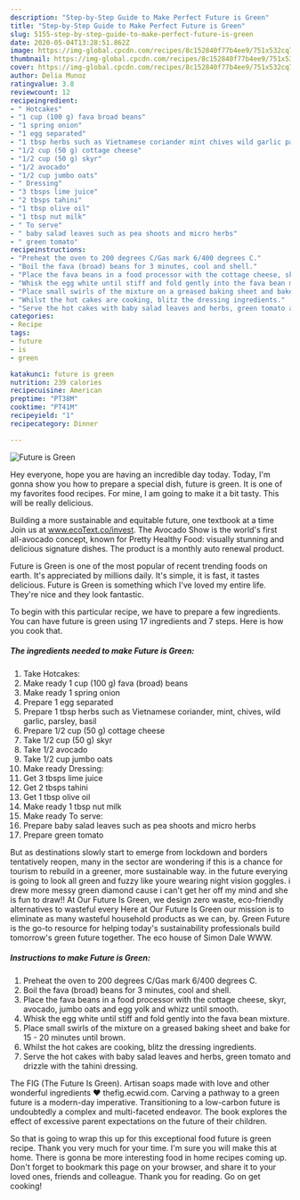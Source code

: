 ```yaml
---
description: "Step-by-Step Guide to Make Perfect Future is Green"
title: "Step-by-Step Guide to Make Perfect Future is Green"
slug: 5155-step-by-step-guide-to-make-perfect-future-is-green
date: 2020-05-04T13:28:51.862Z
image: https://img-global.cpcdn.com/recipes/8c152840f77b4ee9/751x532cq70/future-is-green-recipe-main-photo.jpg
thumbnail: https://img-global.cpcdn.com/recipes/8c152840f77b4ee9/751x532cq70/future-is-green-recipe-main-photo.jpg
cover: https://img-global.cpcdn.com/recipes/8c152840f77b4ee9/751x532cq70/future-is-green-recipe-main-photo.jpg
author: Delia Munoz
ratingvalue: 3.8
reviewcount: 12
recipeingredient:
- " Hotcakes"
- "1 cup (100 g) fava broad beans"
- "1 spring onion"
- "1 egg separated"
- "1 tbsp herbs such as Vietnamese coriander mint chives wild garlic parsley basil"
- "1/2 cup (50 g) cottage cheese"
- "1/2 cup (50 g) skyr"
- "1/2 avocado"
- "1/2 cup jumbo oats"
- " Dressing"
- "3 tbsps lime juice"
- "2 tbsps tahini"
- "1 tbsp olive oil"
- "1 tbsp nut milk"
- " To serve"
- " baby salad leaves such as pea shoots and micro herbs"
- " green tomato"
recipeinstructions:
- "Preheat the oven to 200 degrees C/Gas mark 6/400 degrees C."
- "Boil the fava (broad) beans for 3 minutes, cool and shell."
- "Place the fava beans in a food processor with the cottage cheese, skyr, avocado, jumbo oats and egg yolk and whizz until smooth."
- "Whisk the egg white until stiff and fold gently into the fava bean mixture."
- "Place small swirls of the mixture on a greased baking sheet and bake for 15 - 20 minutes until brown."
- "Whilst the hot cakes are cooking, blitz the dressing ingredients."
- "Serve the hot cakes with baby salad leaves and herbs, green tomato and drizzle with the tahini dressing."
categories:
- Recipe
tags:
- future
- is
- green

katakunci: future is green 
nutrition: 239 calories
recipecuisine: American
preptime: "PT38M"
cooktime: "PT41M"
recipeyield: "1"
recipecategory: Dinner

---
```



![Future is Green](https://img-global.cpcdn.com/recipes/8c152840f77b4ee9/751x532cq70/future-is-green-recipe-main-photo.jpg)

Hey everyone, hope you are having an incredible day today. Today, I'm gonna show you how to prepare a special dish, future is green. It is one of my favorites food recipes. For mine, I am going to make it a bit tasty. This will be really delicious.

Building a more sustainable and equitable future, one textbook at a time Join us at www.ecoText.co/invest. The Avocado Show is the world&#39;s first all-avocado concept, known for Pretty Healthy Food: visually stunning and delicious signature dishes. The product is a monthly auto renewal product.

Future is Green is one of the most popular of recent trending foods on earth. It's appreciated by millions daily. It's simple, it is fast, it tastes delicious. Future is Green is something which I've loved my entire life. They're nice and they look fantastic.


To begin with this particular recipe, we have to prepare a few ingredients. You can have future is green using 17 ingredients and 7 steps. Here is how you cook that.

<!--inarticleads1-->

##### The ingredients needed to make Future is Green:

1. Take  Hotcakes:
1. Make ready 1 cup (100 g) fava (broad) beans
1. Make ready 1 spring onion
1. Prepare 1 egg separated
1. Prepare 1 tbsp herbs such as Vietnamese coriander, mint, chives, wild garlic, parsley, basil
1. Prepare 1/2 cup (50 g) cottage cheese
1. Take 1/2 cup (50 g) skyr
1. Take 1/2 avocado
1. Take 1/2 cup jumbo oats
1. Make ready  Dressing:
1. Get 3 tbsps lime juice
1. Get 2 tbsps tahini
1. Get 1 tbsp olive oil
1. Make ready 1 tbsp nut milk
1. Make ready  To serve:
1. Prepare  baby salad leaves such as pea shoots and micro herbs
1. Prepare  green tomato


But as destinations slowly start to emerge from lockdown and borders tentatively reopen, many in the sector are wondering if this is a chance for tourism to rebuild in a greener, more sustainable way. in the future everying is going to look all green and fuzzy like youre wearing night vision goggles. i drew more messy green diamond cause i can&#39;t get her off my mind and she is fun to draw!! At Our Future Is Green, we design zero waste, eco-friendly alternatives to wasteful every Here at Our Future Is Green our mission is to eliminate as many wasteful household products as we can, by. Green Future is the go-to resource for helping today&#39;s sustainability professionals build tomorrow&#39;s green future together. The eco house of Simon Dale WWW. 

<!--inarticleads2-->

##### Instructions to make Future is Green:

1. Preheat the oven to 200 degrees C/Gas mark 6/400 degrees C.
1. Boil the fava (broad) beans for 3 minutes, cool and shell.
1. Place the fava beans in a food processor with the cottage cheese, skyr, avocado, jumbo oats and egg yolk and whizz until smooth.
1. Whisk the egg white until stiff and fold gently into the fava bean mixture.
1. Place small swirls of the mixture on a greased baking sheet and bake for 15 - 20 minutes until brown.
1. Whilst the hot cakes are cooking, blitz the dressing ingredients.
1. Serve the hot cakes with baby salad leaves and herbs, green tomato and drizzle with the tahini dressing.


The FIG (The Future Is Green). Artisan soaps made with love and other wonderful ingredients ❤️ thefig.ecwid.com. Carving a pathway to a green future is a modern-day imperative. Transitioning to a low-carbon future is undoubtedly a complex and multi-faceted endeavor. The book explores the effect of excessive parent expectations on the future of their children. 

So that is going to wrap this up for this exceptional food future is green recipe. Thank you very much for your time. I'm sure you will make this at home. There is gonna be more interesting food in home recipes coming up. Don't forget to bookmark this page on your browser, and share it to your loved ones, friends and colleague. Thank you for reading. Go on get cooking!
